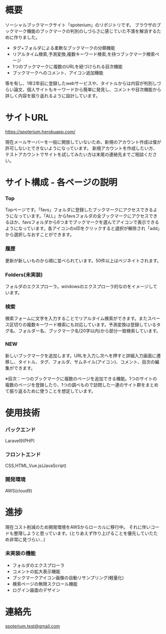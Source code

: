 # 概要
ソーシャルブックマークサイト「spoterium」のリポジトリです。
ブラウザのブックマーク機能のブックマークの判別のしづらさに感じていた不満を解消するために作りました。

- タグ+フォルダによる柔軟なブックマークの分類機能
- リアルタイム検索,予測変換,複数キーワード検索,を持つブックマーク検索ページ
- 1つのブックマークに複数のURLを紐づけられる目次機能
- ブックマークへのコメント、アイコン追加機能

等を有し、1年2年前に登録したwebサービスや、タイトルからは内容が判別しづらい論文、個人サイトもキーワードから簡単に発見し、コメントや目次機能から詳しく内容を振り返れるように設計しています。

# サイトURL
https://spoterium.herokuapp.com/

現在メールサーバーを一般に開放していないため、新規のアカウント作成は僕が許可しないとできないようになっています。
新規アカウントを作成したい方、テストアカウントでサイトを試してみたい方は末尾の連絡先までご相談ください。

# サイト構成 - 各ページの説明
### Top
Topページです。「favs」フォルダに登録したブックマークにアクセスできるようになっています。「ALL」からfavsフォルダの全ブックマークにアクセスできるほか、favsフォルダから6つまでブックマークを選んでアイコンで表示できるようになっています。各アイコンのx印をクリックすると選択が解除され「add」から選択しなおすことができます。

### 履歴
更新が新しいものから順に並べられています。50件以上はぺジネイトされます。

### Folders(未実装)
フォルダのエクスプローラ。windowsのエクスプローラ的なのをイメージしています。

### 検索
検索フォームに文字を入力することでリアルタイム検索ができます。またスペース区切りの複数キーワード検索にも対応しています。予測変換は登録しているタグ名、フォルダー名、ブックマーク名(20字以内)から部分一致検索しています。

### NEW
新しいブックマークを追加します。URLを入力し次へを押すと詳細入力画面に遷移し、タイトル、タグ、フォルダ、サムネイル(アイコン)、コメント、目次の編集ができます。

※目次：一つのブックマークに複数のページを追加できる機能。1つのサイトの複数のページを登録したり、1つの調べもので訪問した一連のサイト群をまとめて振り返るために使うことを想定しています。



# 使用技術
### バックエンド
Laravel9(PHP)

### フロントエンド
CSS,HTML,Vue.js(JavaScript)

### 開発環境
AWS(cloud9)

# 進捗
現在コスト削減のため開発環境をAWSからローカルに移行中。
それに伴いコードも整理しようと思っています。(とりあえず作り上げることを優先していたため非常に見づらい...)

### 未実装の機能
- フォルダのエクスプローラ
- コメントの拡大表示機能
- ブックマークアイコン画像の自動リサンプリング(軽量化)
- 検索ページの無限スクロール機能
- ログイン画面のデザイン

# 連絡先
spoterium.test@gmail.com
